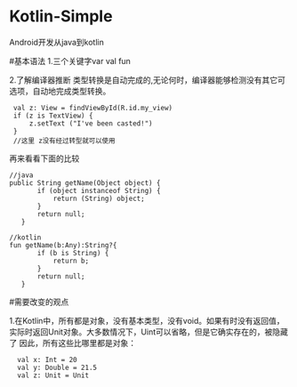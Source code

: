 # Kotlin-Simple
Android开发从java到kotlin

#基本语法
1.三个关键字var val fun


2.了解编译器推断
  类型转换是自动完成的,无论何时，编译器能够检测没有其它可选项，自动地完成类型转换。
```
 val z: View = findViewById(R.id.my_view) 
 if (z is TextView) {
     z.setText ("I've been casted!")
 }
 //这里 z没有经过转型就可以使用
```
 再来看看下面的比较
 ```
 //java
 public String getName(Object object) {
        if (object instanceof String) {
            return (String) object;
        }
        return null;
    }
 
 //kotlin
 fun getName(b:Any):String?{
        if (b is String) {
            return b;
        }
        return null;
    }
 ```
 

#需要改变的观点

1.在Kotlin中，所有都是对象，没有基本类型，没有void。如果有时没有返回值，实际时返回Unit对象。大多数情况下，Uint可以省略，但是它确实存在的，被隐藏了
  因此，所有这些比哪里都是对象：
  
```
  val x: Int = 20
  val y: Double = 21.5
  val z: Unit = Unit
```

